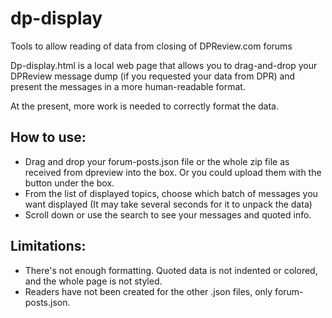 # dp-display
Tools to allow reading of data from closing of DPReview.com forums

Dp-display.html is a local web page that allows you to drag-and-drop your DPReview message dump (if you requested your data from DPR) and present the messages in a more human-readable format.

At the present, more work is needed to correctly format the data.

## How to use:

- Drag and drop your forum-posts.json file or the whole zip file as received from dpreview into the box. Or you could upload them with the button under the box.
- From the list of displayed topics, choose which batch of messages you want displayed
    (It may take several seconds for it to unpack the data)
- Scroll down or use the search to see your messages and quoted info.

## Limitations:

- There's not enough formatting.  Quoted data is not indented or colored, and the whole page is not styled.
- Readers have not been created for the other .json files, only forum-posts.json.
